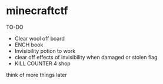# minecraftctf

TO-DO

- Clear wool off board
- ENCH book
- Invisibility potion to work
- clear off effects of invisibility when damaged or stolen flag
- KILL COUNTER 4 shop

think of more things later
